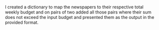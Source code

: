 I created a dictionary to map the newspapers to their respective total weekly budget and on pairs of two added all those pairs where their sum does not exceed the input budget and presented them as the output in the provided format.
